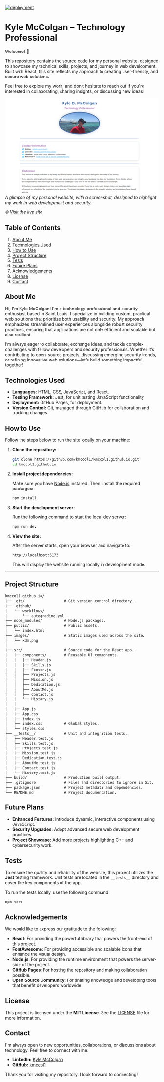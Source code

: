 [![deployment](https://github.com/kmccol1/kmccol1.github.io/actions/workflows/autograding.yml/badge.svg)](https://github.com/kmccol1/kmccol1.github.io/actions/workflows/autograding.yml)

# Kyle McColgan – Technology Professional

Welcome! 👋

This repository contains the source code for my personal website, designed to showcase my technical skills, projects, and journey in web development. Built with React, this site reflects my approach to creating user-friendly, and secure web solutions.

Feel free to explore my work, and don’t hesitate to reach out if you're interested in collaborating, sharing insights, or discussing new ideas!

![Portfolio Screenshot](./images/Screenshot_20250418_163203-1.png)
*A glimpse of my personal website, with a screenshot, designed to highlight my work in web development and security.*

*🌐 [Visit the live site](https://kmccol1.github.io/kmccol1.github.io/)*

## Table of Contents

1. [About Me](#about-me)
2. [Technologies Used](#technologies-used)
3. [How to Use](#how-to-use)
4. [Project Structure](#project-structure)
5. [Tests](#tests)
6. [Future Plans](#future-plans)
7. [Acknowledgements](#acknowledgements)
8. [License](#license)
9. [Contact](#contact)

## About Me

Hi, I'm Kyle McColgan! I'm a technology professional and security enthusiast based in Saint Louis. I specialize in building custom, practical web solutions that prioritize both usability and security. My approach emphasizes streamlined user experiences alongside robust security practices, ensuring that applications are not only efficient and scalable but also resilient.

I’m always eager to collaborate, exchange ideas, and tackle complex challenges with fellow developers and security professionals. Whether it’s contributing to open-source projects, discussing emerging security trends, or refining innovative web solutions—let’s build something impactful together!

## Technologies Used

- **Languages:** HTML, CSS, JavaScript, and React.
- **Testing Framework:** Jest, for unit testing JavaScript functionality
- **Deployment:** GitHub Pages, for deployment.
- **Version Control:** Git, managed through GitHub for collaboration and tracking changes.

## How to Use

Follow the steps below to run the site locally on your machine:

1. **Clone the repository:**

    ```bash
    git clone https://github.com/kmccol1/kmccol1.github.io.git
    cd kmccol1.github.io
    ```

2. **Install project dependencies:**

    Make sure you have [Node.js](https://nodejs.org/) installed. Then, install the required packages:

    ```bash
    npm install
    ```

3. **Start the development server:**

    Run the following command to start the local dev server:

    ```bash
    npm run dev
    ```

4. **View the site:**

    After the server starts, open your browser and navigate to:

    ```
    http://localhost:5173
    ```

    This will display the website running locally in development mode.

---


## Project Structure

```
kmccol1.github.io/
├── .git/                  # Git version control directory.
├── .github/               
│   └── workflows/
│       └── autograding.yml
├── node_modules/          # Node.js packages.
├── public/                # Public assets.
│   └── index.html
├── images/                # Static images used across the site.
│   └── kdm.png
│
├── src/                   # Source code for the React app.
│   ├── components/        # Reusable UI components.
│   │   ├── Header.js
│   │   ├── Skills.js
│   │   ├── Footer.js
│   │   ├── Projects.js
│   │   ├── Mission.js
│   │   ├── Dedication.js
│   │   ├── AboutMe.js
│   │   ├── Contact.js
│   │   └── History.js
│   │         
│   ├── App.js
│   ├── App.css
│   ├── index.js
│   ├── index.css          # Global styles.
│   └── styles.css
├── __tests__/             # Unit and integration tests.
│   ├── Header.test.js
│   ├── Skills.test.js
│   ├── Projects.test.js
│   ├── Mission.test.js
│   ├── Dedication.test.js
│   ├── AboutMe.test.js
│   ├── Contact.test.js
│   └── History.test.js
├── build/                 # Production build output.
├── .gitignore             # Files and directories to ignore in Git.
├── package.json           # Project metadata and dependencies.
└── README.md              # Project documentation.
```

## Future Plans

- **Enhanced Features:** Introduce dynamic, interactive components using JavaScript.
- **Security Upgrades:** Adopt advanced secure web development practices.
- **Project Showcase:** Add more projects highlighting C++ and cybersecurity work.

## Tests

To ensure the quality and reliability of the website, this project utilizes the **Jest** testing framework. Unit tests are located in the `__tests__` directory and cover the key components of the app.

To run the tests locally, use the following command:

```bash
npm test
```

## Acknowledgements

We would like to express our gratitude to the following:

- **React**: For providing the powerful library that powers the front-end of this project.
- **FontAwesome**: For providing accessible and scalable icons that enhance the visual design.
- **Node.js**: For providing the runtime environment that powers the server-side of the project.
- **GitHub Pages**: For hosting the repository and making collaboration possible.
- **Open Source Community**: For sharing knowledge and developing tools that benefit developers worldwide.

## License

This project is licensed under the **MIT License**. See the [LICENSE](LICENSE) file for more information.

## Contact

I'm always open to new opportunities, collaborations, or discussions about technology. Feel free to connect with me:

- **LinkedIn:** [Kyle McColgan](https://www.linkedin.com/in/kylemccolgan/)
- **GitHub:** [kmccol1](https://github.com/kmccol1)

Thank you for visiting my repository. I look forward to connecting!
